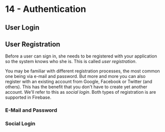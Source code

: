 # 14 - Authentication

## User Login

## User Registration

Before a user can sign in, she needs to be registered with your application so the system knows who she is. This is called _user registration_.

You may be familiar with different registration processes, the most common one being via e-mail and password. But more and more you can also register with an existing account from Google, Facebook or Twitter \(and others\). This has the benefit that you don't have to create yet another account. We'll refer to this as _social login_. Both types of registration is are supported in Firebase.

### E-Mail and Password

### Social Login

